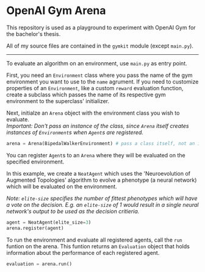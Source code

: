 # OpenAI Gym Arena

This repository is used as a playground to experiment with OpenAI Gym for the bachelor's thesis.

All of my source files are contained in the `gymkit` module (except `main.py`).

---

To evaluate an algorithm on an environment, use `main.py` as entry point.

First, you need an `Environment` class where you pass the name of the gym environment you want to use to the `name` agrument.
If you need to customize properties of an `Environment`, like a custom `reward` evaluation function, create a subclass which passes the name of its respective gym environment to the superclass' initializer.  
  
  
Next, initialze an `Arena` object with the environment class you wish to evaluate.  
*Important: Don't pass an instance of the class, since `Arena` itself creates instances of `Environment`s when `Agent`s are registered.*  

```python
arena = Arena(BipedalWalkerEnvironment) # pass a class itself, not an instance of one
```  

You can register `Agent`s to an `Arena` where they will be evaluated on the specified environment.  

In this example, we create a `NeatAgent` which uses the 'Neuroevolution of Augmented Topologies' algorithm to evolve a phenotype (a neural network) which will be evaluated on the environment.  

*Note: `elite-size` specifies the number of fittest phenotypes which will have a vote on the decision. E.g. an `elite-size` of 1 would result in a single neural network's output to be used as the decision critieria.*
```python
agent = NeatAgent(elite_size=3)
arena.register(agent)
```
  
  
  
To run the environment and evaluate all registered agents, call the `run` funtion on the arena.
This funtion returns an `Evaluation` object that holds information about the performance of each registered agent.
```python
evaluation = arena.run()
```
